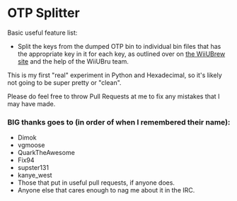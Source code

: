 # OTP Splitter

Basic useful feature list:

 * Split the keys from the dumped OTP bin to individual bin files that has the appropriate key in it for each key, as outlined over on [the WiiUBrew site](http://wiiubrew.org/wiki/Hardware/OTP) and the help of the WiiUBru team.

This is my first "real" experiment in Python and Hexadecimal, so it's likely not going to be super pretty or "clean".

Please do feel free to throw Pull Requests at me to fix any mistakes that I may have made.

### BIG thanks goes to (in order of when I remembered their name):

 * Dimok
 * vgmoose
 * QuarkTheAwesome
 * Fix94
 * supster131
 * kanye_west
 * Those that put in useful pull requests, if anyone does.
 * Anyone else that cares enough to nag me about it in the IRC.
